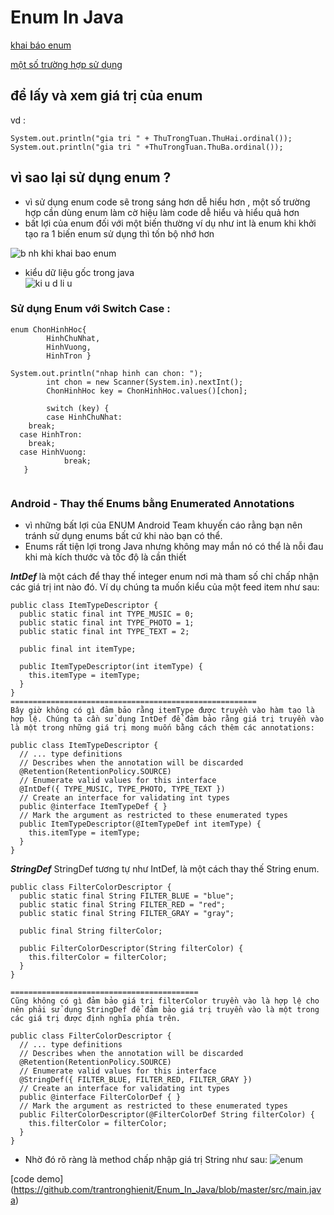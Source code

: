 # Enum In Java

[khai báo enum](https://github.com/trantronghienit/Enum_In_Java/blob/master/src/Enum_Demo/ThuTrongTuan.java)

[một số trường hợp sử dụng](https://github.com/trantronghienit/Enum_In_Java/blob/master/src/Enum_Demo/main.java)

## để lấy và xem giá trị của enum 
vd : 
```
System.out.println("gia tri " + ThuTrongTuan.ThuHai.ordinal());
System.out.println("gia tri " +ThuTrongTuan.ThuBa.ordinal());
```

## vì sao lại sử dụng enum ?
 + vì sử dụng enum code sẽ trong sáng hơn dễ hiểu hơn , một số trường hợp cần dùng enum làm cờ hiệu làm code dễ hiểu và hiểu quả hơn 
 + bất lợi của enum đối với một biến thường ví dụ như int là enum khi khởi tạo ra 1 biến enum sử dụng thì tốn bộ nhớ hơn 

![b nh khi khai bao enum](https://cloud.githubusercontent.com/assets/18228937/18314566/c91c9224-753d-11e6-827f-7cfbc4377729.png)

+ kiểu dữ liệu gốc trong java </br>
![ki u d li u](https://cloud.githubusercontent.com/assets/18228937/18314708/59962f2c-753e-11e6-89a8-fed0f35b6fab.png)

### Sử dụng Enum với Switch Case :

```
enum ChonHinhHoc{
		HinhChuNhat,
		HinhVuong,
		HinhTron }
  
System.out.println("nhap hinh can chon: ");
		int chon = new Scanner(System.in).nextInt();
		ChonHinhHoc key = ChonHinhHoc.values()[chon];
		
		switch (key) {
		case HinhChuNhat:
    break;
  case HinhTron:
    break;
  case HinhVuong:
			break;
   }
  
```

### Android - Thay thế Enums bằng Enumerated Annotations 
+ vì những bất lợi của ENUM Android Team khuyến cáo rằng bạn nên tránh sử dụng enums bất cứ khi nào bạn có thể. 
+ Enums rất tiện lợi trong Java nhưng không may mắn nó có thể là nỗi đau khi mà kích thước và tốc độ là cần thiết

***IntDef***  là một cách để thay thế integer enum nơi mà tham số chỉ chấp nhận các giá trị int nào đó. Ví dụ chúng ta muốn kiểu của một feed item như sau:
```
public class ItemTypeDescriptor {
  public static final int TYPE_MUSIC = 0;
  public static final int TYPE_PHOTO = 1;
  public static final int TYPE_TEXT = 2;

  public final int itemType;

  public ItemTypeDescriptor(int itemType) {
    this.itemType = itemType;
  }
}
=======================================================
Bây giờ không có gì đảm bảo rằng itemType được truyền vào hàm tạo là hợp lệ. Chúng ta cần sử dụng IntDef để đảm bảo rằng giá trị truyền vào là một trong những giá trị mong muốn bằng cách thêm các annotations:

public class ItemTypeDescriptor {
  // ... type definitions
  // Describes when the annotation will be discarded
  @Retention(RetentionPolicy.SOURCE)
  // Enumerate valid values for this interface
  @IntDef({ TYPE_MUSIC, TYPE_PHOTO, TYPE_TEXT })
  // Create an interface for validating int types
  public @interface ItemTypeDef { }
  // Mark the argument as restricted to these enumerated types
  public ItemTypeDescriptor(@ItemTypeDef int itemType) {
    this.itemType = itemType;
  }
}

```

***StringDef*** StringDef tương tự như IntDef, là một cách thay thế String enum.

```
public class FilterColorDescriptor {
  public static final String FILTER_BLUE = "blue";
  public static final String FILTER_RED = "red";
  public static final String FILTER_GRAY = "gray";

  public final String filterColor;

  public FilterColorDescriptor(String filterColor) {
    this.filterColor = filterColor;
  }
}

==========================================
Cũng không có gì đảm bảo giá trị filterColor truyền vào là hợp lệ cho nên phải sử dụng StringDef để đảm bảo giá trị truyền vào là một trong các giá trị được định nghĩa phía trên.

public class FilterColorDescriptor {
  // ... type definitions
  // Describes when the annotation will be discarded
  @Retention(RetentionPolicy.SOURCE)
  // Enumerate valid values for this interface
  @StringDef({ FILTER_BLUE, FILTER_RED, FILTER_GRAY })
  // Create an interface for validating int types
  public @interface FilterColorDef { }
  // Mark the argument as restricted to these enumerated types
  public FilterColorDescriptor(@FilterColorDef String filterColor) {
    this.filterColor = filterColor;
  }
}
```

+ Nhờ đó rõ ràng là method chấp nhập giá trị String như sau:
![enum](https://cloud.githubusercontent.com/assets/18228937/23754204/befb119c-050e-11e7-9790-e03d490381bb.png)


[code demo] (https://github.com/trantronghienit/Enum_In_Java/blob/master/src/main.java)

